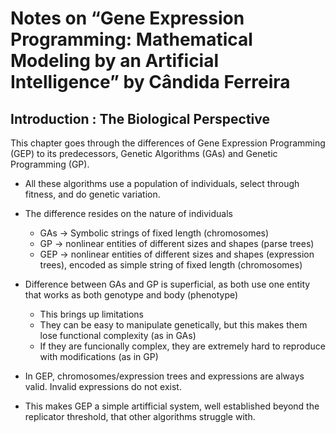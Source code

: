 # Notes on “Gene Expression Programming: Mathematical Modeling by an Artificial Intelligence” by Cândida Ferreira


## Introduction : The Biological Perspective

This chapter goes through the differences of Gene Expression Programming (GEP) to its predecessors, Genetic Algorithms (GAs) and Genetic Programming (GP). 

- All these algorithms use a population of individuals, select through fitness, and do genetic variation. 
- The difference resides on the nature of individuals 
    - GAs -> Symbolic strings of fixed length (chromosomes)
    - GP -> nonlinear entities of different sizes and shapes (parse trees)
    - GEP -> nonlinear entities of different sizes and shapes (expression trees), encoded as simple string of fixed length (chromosomes)

- Difference between GAs and GP is superficial, as both use one entity that works as both genotype and body (phenotype)
    - This brings up limitations
    - They can be easy to manipulate genetically, but this makes them lose functional complexity (as in GAs)
    - If they are funcionally complex, they are extremely hard to reproduce with modifications (as in GP)

- In GEP, chromosomes/expression trees and expressions are always valid. Invalid expressions do not exist. 
- This makes GEP a simple artifficial system, well established beyond the replicator threshold, that other algorithms struggle with. 
